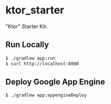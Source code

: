 # ktor_starter
"Ktor" Starter Kit.

## Run Locally

```sh
$ ./gradlew app:run
$ curl http://localhost:8080
```

## Deploy Google App Engine

```sh
$ ./gradlew app:appengineDeploy
```
